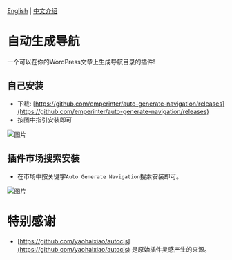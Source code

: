 [English](README.md) | [中文介绍](READEME_cn.md)

# 自动生成导航

一个可以在你的WordPress文章上生成导航目录的插件!

## 自己安装

- 下载: [https://github.com/emperinter/auto-generate-navigation/releases](https://github.com/emperinter/auto-generate-navigation/releases)
- 按图中指引安装即可

![图片](https://user-images.githubusercontent.com/20177836/166665366-08b68697-0c32-4131-a851-d27cef78175b.png)

## 插件市场搜索安装

- 在市场中按关键字`Auto Generate Navigation`搜索安装即可。

![图片](https://user-images.githubusercontent.com/20177836/167537904-29fddd3a-f0ad-4496-99ff-86afaf4bf8ed.png)


# 特别感谢

- [https://github.com/yaohaixiao/autocjs](https://github.com/yaohaixiao/autocjs) 是原始插件灵感产生的来源。
